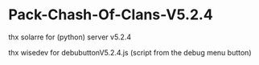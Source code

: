 # Pack-Chash-Of-Clans-V5.2.4
thx solarre for (python) server v5.2.4

thx wisedev for debubuttonV5.2.4.js
(script from the debug menu button)
